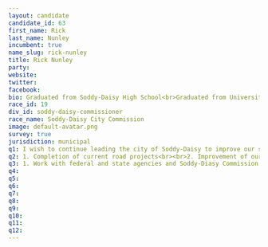 ```yaml
---
layout: candidate
candidate_id: 63
first_name: Rick
last_name: Nunley
incumbent: true
name_slug: rick-nunley
title: Rick Nunley
party: 
website: 
twitter: 
facebook: 
bio: Graduated from Soddy-Daisy High School<br>Graduated from University of Tennessee at Chattanooga<br>Member of Soddy-Daisy Muncipal Planning Commission <br>Member of Soddy-Daisy Parks and Recreation Board<br>Soddy-Daisy City Commissioner since 2010<br>Currently serving as Mayor of City of Soddy-Daisy <br>Member of Oak Street Baptist Church
race_id: 19
div_id: soddy-daisy-commissioner
race_name: Soddy-Daisy City Commission
image: default-avatar.png
survey: true
jurisdiction: municipal
q1: I wish to continue leading the city of Soddy-Daisy to improve our streets and to bring in new businesses. I also want our city to continue to be the safe place to live that it is today.
q2: 1. Completion of current road projects<br><br>2. Improvement of our parks and playgrounds.<br><br>3. Safety of our schools.
q3: 1. Work with federal and state agencies and Soddy-Diasy Commission to ensure current projects for road improvement are finalized.<br><br>2. Apply for applicable grants for parks and playground funding.<br><br>3. Work with our police department to ensure safety of our schools.
q4: 
q5: 
q6: 
q7: 
q8: 
q9: 
q10: 
q11: 
q12: 
---
```

